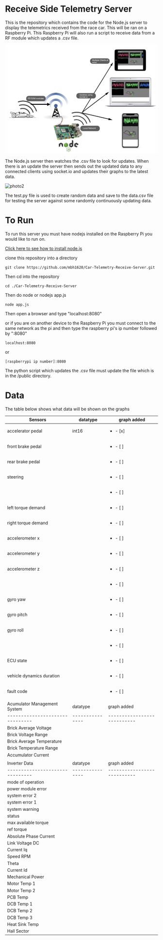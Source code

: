 # Receive Side Telemetry Server 


This is the repository which contains the code for the Node.js server to display the telemetrics received from the race car. This will be ran
on a Raspberry Pi. This Raspberry Pi will also run a script to receive data from a RF module which updates a .csv file. 

![photo1](https://github.com/mbh1620/Car-Telemetry-Receive-Server/blob/master/public/flowdiagram.png)

The Node.js server then watches the .csv file to look for updates. When there is an update the server then sends out the updated data to any connected
clients using socket.io and updates their graphs to the latest data.

![photo2](https://github.com/mbh1620/Car-Telemetry-Receive-Server/blob/master/public/screen.gif)


The test.py file is used to create random data and save to the data.csv file for testing the server against some randomly continuously updating 
data.

# To Run

To run this server you must have nodejs installed on the Raspberry Pi you would like to run on.

[Click here to see how to install node.js](https://www.w3schools.com/nodejs/nodejs_raspberrypi.asp)

clone this repository into a directory 
```
git clone https://github.com/mbh1620/Car-Telemetry-Receive-Server.git
```
Then cd into the repository
```
cd ./Car-Telemetry-Receive-Server
```
Then do node or nodejs app.js
```
node app.js
```
Then open a browser and type "localhost:8080"

or if you are on another device to the Raspberry Pi you must connect to the same network as the pi 
and then type the raspberry pi's ip number followed by ":8080"

```
localhost:8080
```
or
```
[raspberrypi ip number]:8080

```

The python script which updates the .csv file must update the file which is in the /public directory.

# Data

The table below shows what data will be shown on the graphs


|   Sensors                     |   datatype    |   graph added  |
|-------------------------------|---------------|----------------|
|   accelerator pedal           |     int16     |<ul><li>   - [x] </li></ul>|
|   front brake pedal           |               |<ul><li>   - [ ] </li></ul>|       
|   rear brake pedal            |               |<ul><li>   - [ ] </li></ul>|
|   steering                    |               |<ul><li>   - [ ] </li></ul>|       
|                               |               |<ul><li>   - [ ] </li></ul>|       
|   left torque demand          |               |<ul><li>   - [ ] </li></ul>|       
|   right torque demand         |               |<ul><li>   - [ ] </li></ul>|
|   accelerometer x             |               |<ul><li>   - [ ] </li></ul>|
|   accelerometer y             |               |<ul><li>   - [ ] </li></ul>|
|   accelerometer z             |               |<ul><li>   - [ ] </li></ul>|
|                               |               |<ul><li>   - [ ] </li></ul>|
|   gyro yaw                    |               |<ul><li>   - [ ] </li></ul>|
|   gyro pitch                  |               |<ul><li>   - [ ] </li></ul>|
|   gyro roll                   |               |<ul><li>   - [ ] </li></ul>|
|                               |               |<ul><li>   - [ ] </li></ul>|
|   ECU state                   |               |<ul><li>   - [ ] </li></ul>|
|   vehicle dynamics duration   |               |<ul><li>   - [ ] </li></ul>|
|   fault code                  |               |<ul><li>   - [ ] </li></ul>|
|                               |               |                           |   
| Acumulator Management System  |    datatype   |       graph added         |
|-------------------------------|---------------|---------------------------|
|   Brick Average Voltage       |               |                           |        
|   Brick Voltage Range         |               |                           |
|   Brick Average Temperature   |               |                           |
|   Brick Temperature Range     |               |                           |
|   Accumulator Current         |               |                           |
|                               |               |                           |
|   Inverter Data               |     datatype  |       graph added         |
|-------------------------------|---------------|---------------------------|
|   mode of operation           |
|   power module error          |
|   system error 2              |
|   system error 1              |
|   system warning              |
|   status                      |
|   max available torque        |
|   ref torque                  |
|   Absolute Phase Current      |
|   Link Voltage DC             |
|   Current Iq                  |
|   Speed RPM                   |
|   Theta                       |
|   Current Id                  |
|   Mechanical Power            |
|   Motor Temp 1                |
|   Motor Temp 2                |
|   PCB Temp                    |
|   DCB Temp 1                  |
|   DCB Temp 2                  |
|   DCB Temp 3                  |
|   Heat Sink Temp              |
|   Hall Sector                 |